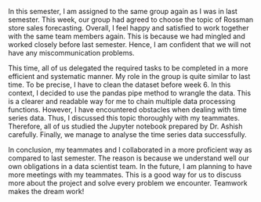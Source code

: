 
In this semester, I am assigned to the same group again as I was in last semester. This week, our group had agreed to choose the topic of Rossman store sales forecasting. Overall, I feel happy and satisfied to work together with the same team members again. This is because we had mingled and worked closely before last semester. Hence, I am confident that we will not have any miscommunication problems.

This time, all of us delegated the required tasks to be completed in a more efficient and systematic manner.  My role in the group is quite similar to last time. To be precise, I have to clean the dataset before week 6. In this context, I decided to use the pandas pipe method to wrangle the data. This is a clearer and readable way for me to chain multiple data processing functions. However, I have encountered obstacles when dealing with time series data. Thus, I discussed this topic thoroughly with my teammates. Therefore, all of us studied the Jupyter notebook prepared by Dr. Ashish carefully. Finally, we manage to analyse the time series data successfully.

In conclusion, my teammates and I collaborated in a more proficient way as compared to last semester. The reason is because we understand well our own obligations in a data scientist team. In the future, I am planning to have more meetings with my teammates. This is a good way for us to discuss more about the project and solve every problem we encounter. Teamwork makes the dream work!
